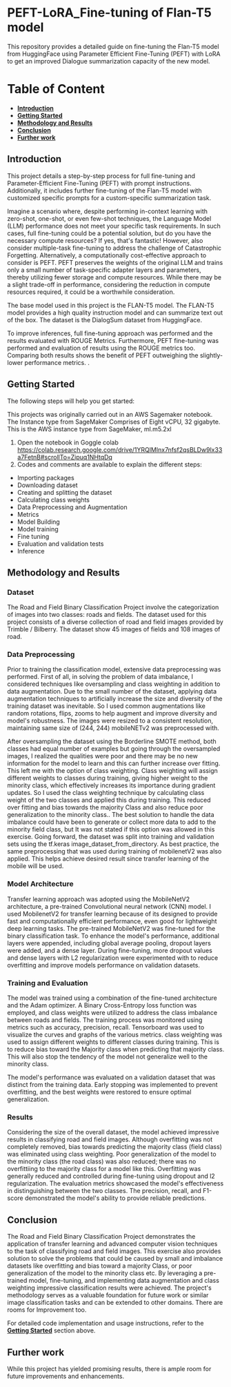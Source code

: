 # PEFT-LoRA_Fine-tuning of Flan-T5 model
This repository provides a detailed guide on fine-tuning the Flan-T5 model from HuggingFace using Parameter Efficient Fine-Tuning (PEFT) with LoRA to get an improved Dialogue summarization capacity of the new model. 

# Table of Content
* [**Introduction**](##Introduction)
* [**Getting Started**](##Getting-Started)
* [**Methodology and Results**](##Methodology-and-Results)
* [**Conclusion** ](##Conclusion)
* [**Further work** ](##Further-work)

## Introduction
This project details a step-by-step process for full fine-tuning and Parameter-Efficient Fine-Tuning (PEFT) with prompt instructions. Additionally, it includes further fine-tuning of the Flan-T5 model with customized specific prompts for a custom-specific summarization task.

Imagine a scenario where, despite performing in-context learning with zero-shot, one-shot, or even few-shot techniques, the Language Model (LLM) performance does not meet your specific task requirements. In such cases, full fine-tuning could be a potential solution, but do you have the necessary compute resources? If yes, that's fantastic! However, also consider multiple-task fine-tuning to address the challenge of Catastrophic Forgetting. Alternatively, a computationally cost-effective approach to consider is PEFT. PEFT preserves the weights of the original LLM and trains only a small number of task-specific adapter layers and parameters, thereby utilizing fewer storage and compute resources. While there may be a slight trade-off in performance, considering the reduction in compute resources required, it could be a worthwhile consideration.

The base model used in this project is the FLAN-T5 model. The FLAN-T5 model provides a high quality instruction model and can summarize text out of the box. The dataset is the DialogSum dataset from HuggingFace.

To improve inferences, full fine-tuning approach was performed and the results evaluated with ROUGE Metrics. Furthermore, PEFT fine-tuning was performed and evaluation of results using the ROUGE metrics too. Comparing both results shows the benefit of PEFT outweighing the slightly-lower performance metrics.  .

## Getting Started
The following steps will help you get started:

This projects was originally carried out in an AWS Sagemaker notebook. The Instance type from SageMaker Comprises of Eight vCPU, 32 gigabyte. This is the AWS instance type from SageMaker, ml.m5.2xl


1. Open the notebook in Goggle colab
https://colab.research.google.com/drive/1YRQlMInx7nfsf2qsBLDw9lx33a7FetnB#scrollTo=Zipuq1NHtqDq
3. Codes and comments are available to explain the different steps:

* Importing packages
* Downloading dataset
* Creating and splitting the dataset 
* Calculating class weights
* Data Preprocessing and Augmentation 
* Metrics
* Model Building
* Model training
* Fine tuning
* Evaluation and validation tests
* Inference

## Methodology and Results
### Dataset

The Road and Field Binary Classification Project involve the categorization of images into two classes: roads and fields. The dataset used for this project consists of a diverse collection of road and field images provided by Trimble / Bilberry. The dataset show 45 images of fields and 108 images of road. 

### Data Preprocessing

Prior to training the classification model, extensive data preprocessing was performed. First of all, in solving the problem of data imbalance, I considered techniques like oversampling and class weighting in addition to data augmentation. Due to the small number of the dataset, applying data augmentation techniques to artificially increase the size and diversity of the training dataset was inevitable. So I used common augmentations like random rotations, flips, zooms to help augment and improve diversity and model's robustness. The images were resized to a consistent resolution, maintaining same size of (244, 244) mobileNETv2 was preprocessed with. 

After oversampling the dataset using the Borderline SMOTE method, both classes had equal number of examples but going through the oversampled images, I realized the qualities were poor and there may be no new information for the model to learn and this can further increase over fitting. This left me with the option of class weighting. Class weighting will assign different weights to classes during training, giving higher weight to the minority class, which effectively increases its importance during gradient updates. So I used the class weighting technique by calculating class weight of the two classes and applied this during training. This reduced over fitting and bias towards the majority Class and also reduce poor generalization to the minority class.. The best solution to handle the data imbalance could have been to generate or collect more data to add to the minority field class, but It was not stated if this option was allowed in this exercise. 
Going forward, the dataset was split into training and validation sets using the tf.keras image_dataset_from_directory. As best practice, the same preprocessing that was used during training of mobilenetV2 was also applied.  This helps achieve desired result since transfer learning of the mobile will be used.


### Model Architecture

Transfer learning approach was adopted using the MobileNetV2 architecture, a pre-trained Convolutional neural network (CNN) model. I used MobilenetV2 for transfer learning because of its designed to provide fast and computationally efficient performance, even good for lightweight deep learning tasks. The pre-trained MobileNetV2 was fine-tuned for the binary classification task. To enhance the model's performance, additional layers were appended, including global average pooling, dropout layers were added, and a dense layer. During fine-tuning, more dropout values and dense layers with L2 regularization were experimented with to reduce overfitting and improve models performance on validation datasets.

### Training and Evaluation

The model was trained using a combination of the fine-tuned architecture and the Adam optimizer. A Binary Cross-Entropy loss function was employed, and class weights were utilized to address the class imbalance between roads and fields. The training process was monitored using metrics such as accuracy, precision, recall. Tensorboard was used to visualize the curves and graphs of the various metrics. class weighting was used to assign different weights to different classes during training.  This is to reduce bias toward the Majority class when predicting that majority class. This will also stop the tendency of the model not generalize well to the minority class.

The model's performance was evaluated on a validation dataset that was distinct from the training data. Early stopping was implemented to prevent overfitting, and the best weights were restored to ensure optimal generalization.

### Results

Considering the size of the overall dataset, the model achieved impressive results in classifying road and field images. Although overfitting was not completely removed, bias towards predicting the majority class (field class) was eliminated using class weighting. Poor generalization of the model to the minority class (the road class) was also reduced; there was no overfittiing to the majority class for a model like this.  Overfitting was generally reduced and controlled during fine-tuning using dropout and l2 regularization. The evaluation metrics showcased the model's effectiveness in distinguishing between the two classes. The precision, recall, and F1-score demonstrated the model's ability to provide reliable predictions.



## Conclusion

The Road and Field Binary Classification Project demonstrates the application of transfer learning and advanced computer vision techniques to the task of classifying road and field images. This exercise also provides solution to solve the problems that could be caused by small and imbalance datasets like overfitting and bias toward a majority Class, or poor generalization of the model to the minority class etc. By leveraging a pre-trained model, fine-tuning, and implementing data augmentation and class weighting impressive classification results were achieved. The project's methodology serves as a valuable foundation for future work or similar image classification tasks and can be extended to other domains. There are rooms for Improvement too.

For detailed code implementation and usage instructions, refer to the [**Getting Started**](##Getting-Started) section above.


## Further work
While this project has yielded promising results, there is ample room for future improvements and enhancements.


